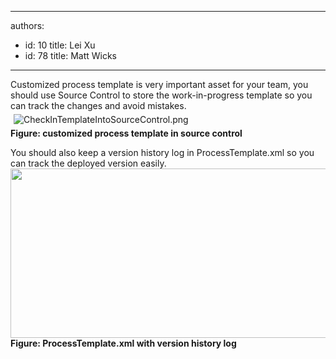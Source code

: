 

---
authors:
  - id: 10
    title: Lei Xu
  - id: 78
    title: Matt Wicks
---




<span class='intro'> <p class="MsoListParagraph">Customized process template is very
important asset for your team, you should use Source Control to store the
work-in-progress template so you can track the changes and avoid mistakes.&#160;<br><img class="ssw-rteStyle-ImageArea" alt="CheckInTemplateIntoSourceControl.png" src="/TFS/RulesToBetterTFSCustomization/PublishingImages/CheckInTemplateIntoSourceControl.png" style="margin&#58;5px;" /><br><span style="font-weight&#58;bold;">Figure&#58; customized process template in source control​</span>
</p> </span>

​You should also keep a version history log in
ProcessTemplate.xml so you can track the deployed version easily.<img width="628" height="271" class="ssw-rteStyle-ImageArea" src="/TFS/RulesToBetterTFSCustomization/PublishingImages/KeepHistoryForTemplate.png" alt="" /><br><b>Figure&#58; ProcessTemplate.xml with version history log&#160;</b>


